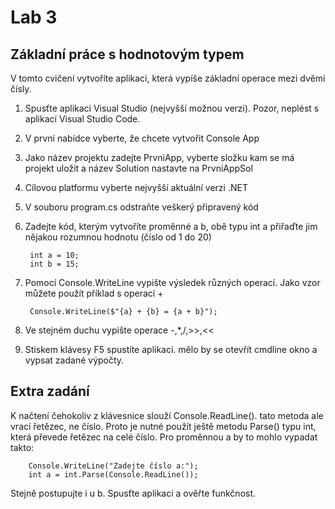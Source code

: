# Lab 3
## Základní práce s hodnotovým typem
V tomto cvičení vytvoříte aplikaci, která vypíše základní operace mezi dvěmi čísly.
1. Spusťte aplikaci Visual Studio (nejvyšší možnou verzi). Pozor, neplést s aplikací Visual Studio Code.
1. V první nabídce vyberte, že chcete vytvořit Console App
1. Jako název projektu zadejte PrvniApp, vyberte složku kam se má projekt uložit a název Solution nastavte na PrvniAppSol
1. Cílovou platformu vyberte nejvyšší aktuální verzi .NET
1. V souboru program.cs odstraňte veškerý připravený kód
1. Zadejte kód, kterým vytvoříte proměnné a b, obě typu int a přiřaďte jim nějakou rozumnou hodnotu (číslo od 1 do 20)

        int a = 10;
        int b = 15;
        
1. Pomocí Console.WriteLine vypište výsledek různých operací. Jako vzor můžete použít příklad s operací +

        Console.WriteLine($"{a} + {b} = {a + b}");
        
1. Ve stejném duchu vypište operace -,*,/,>>,<<
1. Stiskem klávesy F5 spustíte aplikaci. mělo by se otevřít cmdline okno a vypsat zadané výpočty.

## Extra zadání
K načtení čehokoliv z klávesnice slouží Console.ReadLine(). tato metoda ale vrací řetězec, ne číslo. Proto je nutné použít ještě metodu Parse() typu int, která převede řetězec na celé číslo. Pro proměnnou a by to mohlo vypadat takto:

        Console.WriteLine("Zadejte číslo a:");
        int a = int.Parse(Console.ReadLine());
        
Stejně postupujte i u b. Spusťte aplikaci a ověřte funkčnost.        
